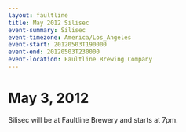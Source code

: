 ```yaml
---
layout: faultline
title: May 2012 Silisec
event-summary: Silisec
event-timezone: America/Los_Angeles
event-start: 20120503T190000
event-end: 20120503T230000
event-location: Faultline Brewing Company
---
```


# May 3, 2012

Silisec will be at Faultline Brewery and starts at 7pm.
